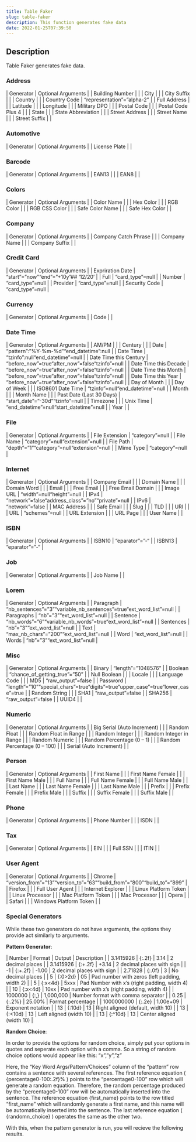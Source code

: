 ```yaml
---
title: Table Faker
slug: table-faker
description: This function generates fake data
date: 2022-01-25T07:39:50
---
```



## Description


Table Faker generates fake data.



### Address




| Generator | Optional Arguments |
| Building Number |  |
| City |  |
| City Suffix |  |
| Country |  |
| Country Code | “representation”=”alpha-2” |
| Full Address |  |
| Latitude |  |
| Longitude |  |
| Military DPO |  |
| Postal Code |  |
| Postal Code Plus 4 |  |
| State |  |
| State Abbreviation |  |
| Street Address |  |
| Street Name |  |
| Street Suffix |  |

### Automotive




| Generator | Optional Arguments |
| License Plate |  |

### Barcode




| Generator | Optional Arguments |
| EAN13 |  |
| EAN8 |  |

### Colors




| Generator | Optional Arguments |
| Color Name |  |
| Hex Color |  |
| RGB Color |  |
| RGB CSS Color |  |
| Safe Color Name |  |
| Safe Hex Color |  |

### Company




| Generator | Optional Arguments |
| Company Catch Phrase |  |
| Company Name |  |
| Company Suffix |  |

### Credit Card




| Generator | Optional Arguments |
| Expriration Date | “start”=”now”“end”=”+10y”## ‘12/20’ |
| Full | “card_type”=null |
| Number | “card_type”=null |
| Provider | “card_type”=null |
| Security Code | “card_type”=null |

### Currency




| Generator | Optional Arguments |
| Code |  |

### Date Time




| Generator | Optional Arguments |
| AM/PM |  |
| Century |  |
| Date | “pattern”:”%Y-%m-%d”“end_datetime”:null |
| Date Time | “tzinfo”:null“end_datetime”=null |
| Date Time this Century | “before_now”=true“after_now”=false“tzinfo”=null |
| Date Time this Decade | “before_now”=true“after_now”=false“tzinfo”=null |
| Date Time this Month | “before_now”=true“after_now”=false“tzinfo”=null |
| Date Time this Year | “before_now”=true“after_now”=false“tzinfo”=null |
| Day of Month |  |
| Day of Week |  |
| ISO8601 Date Time | “tzinfo”=null“end_datetime”=null |
| Month |  |
| Month Name |  |
| Past Date (Last 30 Days) | “start_date”=”-30d”“tzinfo”=null |
| Timezone |  |
| Unix Time | “end_datetime”=null“start_datetime”=null |
| Year |  |

### File




| Generator | Optional Arguments |
| File Extension | “category”=null |
| File Name | “category”=null“extension”=null |
| File Path | “depth”=”1”“category”=null“extension”=null |
| Mime Type | “category”=null |

### Internet




| Generator | Optional Arguments |
| Company Email |  |
| Domain Name |  |
| Domain Word |  |
| Email |  |
| Free Email |  |
| Free Email Domain |  |
| Image URL | “width”=null“height”=null |
| IPv4 | “network”=false“address_class”=”no”“private”=null |
| IPv6 | “network”=false |
| MAC Address |  |
| Safe Email |  |
| Slug |  |
| TLD |  |
| URI |  |
| URL | “schemes”=null |
| URL Extension |  |
| URL Page |  |
| User Name |  |

### ISBN




| Generator | Optional Arguments |
| ISBN10 | “eparator”=”-“ |
| ISBN13 | “eparator”=”-“ |

### Job




| Generator | Optional Arguments |
| Job Name |  |

### Lorem




| Generator | Optional Arguments |
| Paragraph | “nb_sentences”=”3”“variable_nb_sentences”=true“ext_word_list”=null |
| Paragraphs | “nb”=”3”“ext_word_list”=null |
| Sentence | “nb_words”=”6”“variable_nb_words”=true“ext_word_list”=null |
| Sentences | “nb”=”3”“ext_word_list”=null |
| Text | “max_nb_chars”=”200”“ext_word_list”=null |
| Word | “ext_word_list”=null |
| Words | “nb”=”3”“ext_word_list”=null |

### Misc




| Generator | Optional Arguments |
| Binary | “length”=”1048576” |
| Boolean | “chance_of_getting_true”=”50” |
| Null Boolean |  |
| Locale |  |
| Language Code |  |
| MD5 | “raw_output”=false |
| Password | “length”=”10”“special_chars”=true“digits”=true“upper_case”=true“lower_case”=true |
| Random String |  |
| SHA1 | “raw_output”=false |
| SHA256 | “raw_output”=false |
| UUID4 |  |

### Numeric




| Generator | Optional Arguments |
| Big Serial (Auto Increment) |  |
| Random Float |  |
| Random Float in Range |  |
| Random Integer |  |
| Random Integer in Range |  |
| Random Numeric |  |
| Random Percentage (0 – 1) |  |
| Random Percentage (0 – 100) |  |
| Serial (Auto Increment) |  |

### Person




| Generator | Optional Arguments |
| First Name |  |
| First Name Female |  |
| First Name Male |  |
| Full Name |  |
| Full Name Female |  |
| Full Name Male |  |
| Last Name |  |
| Last Name Female |  |
| Last Name Male |  |
| Prefix |  |
| Prefix Female |  |
| Prefix Male |  |
| Suffix |  |
| Suffix Female |  |
| Suffix Male |  |

### Phone




| Generator | Optional Arguments |
| Phone Number |  |
| ISDN |  |

### Tax




| Generator | Optional Arguments |
| EIN |  |
| Full SSN |  |
| ITIN |  |

### User Agent




| Generator | Optional Arguments |
| Chrome | “version_from”=”13”“version_to”=”63”“build_from”=”800”“build_to”=”899” |
| Firefox |  |
| Full User Agent |  |
| Internet Explorer |  |
| Linux Platform Token |  |
| Linux Processor |  |
| Mac Platform Token |  |
| Mac Processor |  |
| Opera |  |
| Safari |  |
| Windows Platform Token |  |

### Special Generators


While these two generators do not have arguments, the options they provide act similarly to arguments.



**Pattern Generator**:




| Number | Format | Output | Description |
| 3.1415926 | {:.2f} | 3.14 | 2 decimal places |
| 3.1415926 | {:+.2f} | +3.14 | 2 decimal places with sign |
| -1 | {:+.2f} | -1.00 | 2 decimal places with sign |
| 2.71828 | {:.0f} | 3 | No decimal places |
| 5 | {:0>2d} | 05 | Pad number with zeros (left padding, width 2) |
| 5 | {:x<4d} | 5xxx | Pad Number with x’s (right padding, width 4) |
| 10 | {:x<4d} | 10xx | Pad number with x’s (right padding, width 4) |
| 1000000 | {:,} | 1,000,000 | Number format with comma separator |
| 0.25 | {:.2%} | 25.00% | Format percentage |
| 1000000000 | {:.2e} | 1.00e+09 | Exponent notation |
| 13 | {:10d} | 13 | Right aligned (default, width 10) |
| 13 | {:<10d} | 13 | Left aligned (width 10) |
| 13 | {:^10d} | 13 | Center aligned (width 10) |

**Random Choice**:


In order to provide the options for random choice, simply put your options in quotes and seperate each option with a comma. So a string of random choice options would appear like this: “x”,”y”,”z”



Here, the “Key Word Args/Pattern/Choices” column of the “pattern” row contains a sentence with several references. The first reference equation ( {percentage0-100:.2f}% ) points to the “percentage0-100” row which will generate a random equation. Therefore, the random percentage produced by the “percentage0-100” row will be automatically inserted into the sentence. The reference equation {first_name} points to the row titled “first_name” which will randomly generate a first name, and this name will be automatically inserted into the sentence. The last reference equation ( {randomn_choice} ) operates the same as the other two.



With this, when the pattern generator is run, you will recieve the following results.

